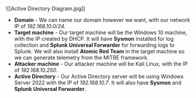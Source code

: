 
![[Active Directory Diagram.jpg]]

- **Domain** - We can name our domain however we want, with our network IP of *192.168.10.0/24*.
- **Target machine** - Our target machine will be the Windows 10 machine, with the IP created by DHCP. It will have **Sysmon** installed for log collection and **Splunk Universal Forwarder** for forwarding logs to Splunk. We will also install **Atomic Red Team** in the target machine so we can generate telemetry from the MITRE framework.
- **Attacker machine** - Our attacker machine will be Kali Linux, with the IP of *192.168.10.250*.
- **Active Directory** - Our Active Directory server will be using Windows Server 2022 with the IP of *192.168.10.7*. It will also have **Sysmon** and **Splunk Universal Forwarder**.

